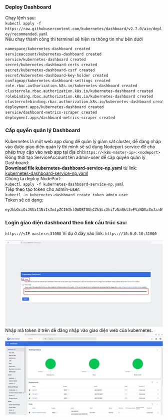 ### Deploy Dashboard
Chạy lệnh sau:  
`kubectl apply -f https://raw.githubusercontent.com/kubernetes/dashboard/v2.7.0/aio/deploy/recommended.yaml`  
Nếu chạy thành công thì terminal sẽ hiện ra thông tin như bên dưới  
```sh
namespace/kubernetes-dashboard created  
serviceaccount/kubernetes-dashboard created  
service/kubernetes-dashboard created  
secret/kubernetes-dashboard-certs created  
secret/kubernetes-dashboard-csrf created  
secret/kubernetes-dashboard-key-holder created  
configmap/kubernetes-dashboard-settings created  
role.rbac.authorization.k8s.io/kubernetes-dashboard created  
clusterrole.rbac.authorization.k8s.io/kubernetes-dashboard created  
rolebinding.rbac.authorization.k8s.io/kubernetes-dashboard created  
clusterrolebinding.rbac.authorization.k8s.io/kubernetes-dashboard created  
deployment.apps/kubernetes-dashboard created  
service/dashboard-metrics-scraper created  
deployment.apps/dashboard-metrics-scraper created    
```
### Cấp quyền quản lý Dashboard
Kubernetes là một web app dùng để quản lý giám sát cluster, để đăng nhập vào được giao diện quản lý thì mình sẽ sử dụng Nodeport service để cho phép truy cập vào web app tại địa chỉ:`https://<k8s-master-ip>:<nodeport>` Đồng thời tạo ServiceAccount tên admin-user để cấp quyền quản lý Dashboard:  
**Download file kubernetes-dashboard-service-np.yaml** từ link: [kubernetes-dashboard-service-np.yaml](/yaml/kubernetes-dashboard-service-np.yaml)  
Chúng ta deploy NodePort:  
`kubectl apply -f kubernetes-dashboard-service-np.yaml`  
Tiếp theo tạo token cho admin-user:  
`kubectl -n kubernetes-dashboard create token admin-user`  
Token sẽ có dạng: 
```sh
eyJhbGciOiJSUzI1NiIsImtpZCI6IklQWDBTOUhCZk5LcXhiTzNaNkt3eFVzNDVaZmJza0tnRXZBdGRCdWZ5MjgifQ.eyJhdWQiOlsiaHR0cHM6Ly9rdWJlcm5ldGVzLmRlZmF1bHQuc3ZjLmNsdXN0ZXIubG9jYWwiXSwiZXhwIjoxNjc5OTM4NTgwLCJpYXQiOjE2Nzk5MzQ5ODAsImlzcyI6Imh0dHBzOi8va3ViZXJuZXRlcy5kZWZhdWx0LnN2Yy5jbHVzdGVyLmxvY2FsIiwia3ViZXJuZXRlcy5pbyI6eyJuYW1lc3BhY2UiOiJrdWJlcm5ldGVzLWRhc2hib2FyZCIsInNlcnZpY2VhY2NvdW50Ijp7Im5hbWUiOiJhZG1pbi11c2VyIiwidWlkIjoiYjUwY2EwZjItYmUwZS00YTlhLWEyZmQtMjQzMzRkYzgxZDc4In19LCJuYmYiOjE2Nzk5MzQ5ODAsInN1YiI6InN5c3RlbTpzZXJ2aWNlYWNjb3VudDprdWJlcm5ldGVzLWRhc2hib2FyZDphZG1pbi11c2VyIn0.D1HhrSeurT8exw0ds12R_rqqFaeJG4F021jdxz8ETN8wWWBze44weWD6rSBmsTP7RJ_CHZF88lFsnqJnVcTvETiyltQa3CV2ffYdnS9A5MI-6uZNks33E2FM3KCWk-u7egVUMErCDaV5awTWx3O0xPCXIc3OD-gXKvl_UZM4B1GQUlvZS65EqdE4gYIGfqPJhTodq6GpsmWvtv3gzZZWqk-SMRzDNkAGoqXJzQjP0Rlomh9nn0rFj6hGph8gzaOFydEs9WkK-pd59VTvgxXm-GTAhP44BNDV84TjqNgtCBwhCjuWNhfr8uSkybEcukc1UIhi-IeICxFj0LE087KGkA
```  
### Login giao diện dashboard theo link cấu trúc sau:  
`https://<IP master>:31000` 
Ví dụ ở đây vào link: `https://10.0.0.10:31000`  

<img src="/images/dashboard.jpg">  
Nhập mã token ở trên đễ đăng nhập vào giao diện web của kubernetes.  

<img src="/images/dashboard1.jpg">  












